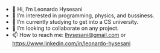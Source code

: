 - 👋 Hi, I’m Leonardo Hysesani
- 👀 I’m interested in programming, physics, and bussiness.
- 🌱 I’m currently studying to get into a CS university.
- 💞️ I’m looking to collaborate on any project.
- 📫 How to reach me: lhysesani@gmail.com or https://www.linkedin.com/in/leonardo-hysesani

<!---
LeonardoHysesani/LeonardoHysesani is a ✨ special ✨ repository because its `README.md` (this file) appears on your GitHub profile.
You can click the Preview link to take a look at your changes.
--->
